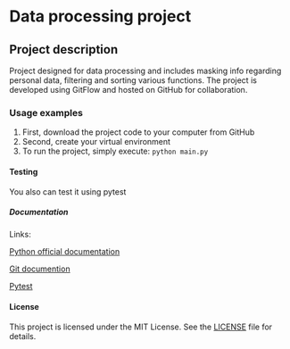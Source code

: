 # Data processing project
## Project description 
Project designed for data processing and 
includes masking info regarding personal data,
filtering and sorting various functions. The project is 
developed using GitFlow and hosted on GitHub 
for collaboration. 
### Usage examples
1. First, download the project code to your computer from GitHub
2. Second, create your virtual environment
3. To run the project, simply execute: 
```python main.py```

#### Testing
You also can test it using pytest
##### Documentation
Links:

[Python official documentation](https://docs.python.org/3/)

[Git documention](https://git-scm.com/doc)

[Pytest](https://docs.pytest.org/en/stable/contents.html)


#### License

This project is licensed under the MIT License. See the [LICENSE](https://opensource.org/licenses/MIT) file for details.
